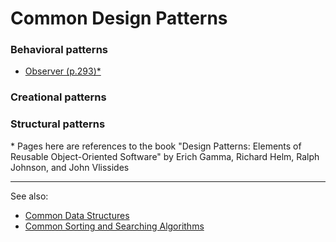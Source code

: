 # Common Design Patterns

### Behavioral patterns

- [Observer (p.293)*](./behavioral-patterns/Observer/Observer.ts)

### Creational patterns

### Structural patterns

<!--
Simplest and most common patterns
- Abstract Factory (p.87)
- Adapter (p.139)
- Composite (p.163)
- Decorator (p.175)
- Factory Method (p.107)
- Strategy (p.315)
- Template Method (p.325)
-->

\* Pages here are references to the book "Design Patterns: Elements of Reusable Object-Oriented Software" by Erich Gamma, Richard Helm, Ralph Johnson, and John Vlissides

---

See also:
- [Common Data Structures](https://github.com/stuymedova/common-data-structures)
- [Common Sorting and Searching Algorithms](https://github.com/stuymedova/common-sorting-and-searching-algorithms)
